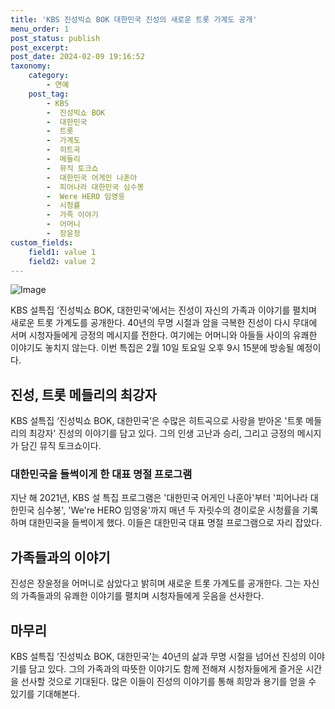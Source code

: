 ```yaml
---
title: 'KBS 진성빅쇼 BOK 대한민국 진성의 새로운 트롯 가계도 공개'
menu_order: 1
post_status: publish
post_excerpt: 
post_date: 2024-02-09 19:16:52
taxonomy:
    category:
        - 연예
    post_tag:
        - KBS
        -  진성빅쇼 BOK
        -  대한민국
        -  트롯
        -  가계도
        -  히트곡
        -  메들리
        -  뮤직 토크쇼
        -  대한민국 어게인 나훈아
        -  피어나라 대한민국 심수봉
        -  Were HERO 임영웅
        -  시청률
        -  가족 이야기
        -  어머니
        -  장윤정
custom_fields:
    field1: value 1
    field2: value 2
---
```


![Image](https://ssl.pstatic.net/mimgnews/image/018/2024/02/09/0005671086_001_20240209141201046.jpg?type=w540)

KBS 설특집 ‘진성빅쇼 BOK, 대한민국’에서는 진성이 자신의 가족과 이야기를 펼치며 새로운 트롯 가계도를 공개한다. 40년의 무명 시절과 암을 극복한 진성이 다시 무대에 서며 시청자들에게 긍정의 메시지를 전한다. 여기에는 어머니와 아들들 사이의 유쾌한 이야기도 놓치지 않는다. 이번 특집은 2월 10일 토요일 오후 9시 15분에 방송될 예정이다.
## 진성, 트롯 메들리의 최강자
KBS 설특집 ‘진성빅쇼 BOK, 대한민국’은 수많은 히트곡으로 사랑을 받아온 '트롯 메들리의 최강자' 진성의 이야기를 담고 있다. 그의 인생 고난과 승리, 그리고 긍정의 메시지가 담긴 뮤직 토크쇼이다.
### 대한민국을 들썩이게 한 대표 명절 프로그램
지난 해 2021년, KBS 설 특집 프로그램은 '대한민국 어게인 나훈아'부터 '피어나라 대한민국 심수봉', 'We're HERO 임영웅'까지 매년 두 자릿수의 경이로운 시청률을 기록하며 대한민국을 들썩이게 했다. 이들은 대한민국 대표 명절 프로그램으로 자리 잡았다.
## 가족들과의 이야기
진성은 장윤정을 어머니로 삼았다고 밝히며 새로운 트롯 가계도를 공개한다. 그는 자신의 가족들과의 유쾌한 이야기를 펼치며 시청자들에게 웃음을 선사한다.
## 마무리
KBS 설특집 ‘진성빅쇼 BOK, 대한민국’는 40년의 삶과 무명 시절을 넘어선 진성의 이야기를 담고 있다. 그의 가족과의 따뜻한 이야기도 함께 전해져 시청자들에게 즐거운 시간을 선사할 것으로 기대된다. 많은 이들이 진성의 이야기를 통해 희망과 용기를 얻을 수 있기를 기대해본다.

